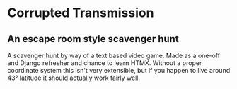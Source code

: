 # Corrupted Transmission

## An escape room style scavenger hunt

A scavenger hunt by way of a text based video game.  Made as a one-off and Django refresher and chance to learn HTMX. Without a proper coordinate system this isn't very extensible, but if you happen to live around 43° latitude it should actually work fairly well.
